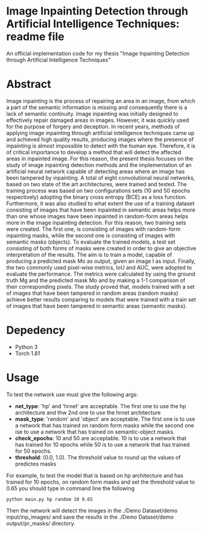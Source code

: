 # Image Inpainting Detection through Artificial Intelligence Techniques: readme file
 An official implementation code for my thesis "Image Inpainting Detection through Artificial Intelligence Techniques"
 
 # Abstract 
Image inpainting is the process of repairing an area in an image, from which a part of the semantic information is missing and consequently there is a lack of semantic continuity. Image inpainting was initially designed to effectively repair damaged areas in images. Ηowever, it was quickly used for the purpose of forgery and deception. In recent years, methods of applying image inpainting through artificial intelligence techniques came up and achieved high quality results, producing images where the presence  of inpainting is almost impossible to detect with the human eye. Therefore, it is of critical importance to develop a method that will detect the affected areas in inpainted image. For this reason, the present thesis focuses on the study of image inpainting detection methods and the implementation of an artificial neural network capable of detecting areas where an image has been tampered by inpainting. A total of eight convolutional neural networks, based on two state of the art architectures, were trained and tested. The training process was based on two configurations sets (10 and 50 epochs respectively) adopting the binary cross entropy (BCE) as a loss function. Furthermore, it was also  studied to what extent the use of a training dataset consisting of images that have been inpainted in semantic areas helps more than one whose images have been inpainted in random-form areas helps more in the image inpainting detection. For this reason, two training sets were created. The first one, is consisting of images with random-form inpainting masks, while the second one is consisting of images with semantic masks (objects). To evaluate the trained models, a test set consisting of both forms of masks were created in order to give an objective interpretation of the results. The aim is to train a model, capable of producing a predicted mask Mo as output, given an image I as input. Finally, the two commonly used pixel-wise metrics, IoU and AUC, were adopted to evaluate the performance. The metrics were calculated by using the ground truth Mg and the predicted mask Mo and by making a 1-1 comparison of their corresponding pixels. Τhe study proved that, models trained with a set of images that have been tampered in random areas (random masks) achieve better results comparing to models that were trained with a train set of images that have been tampered in semantic areas (semantic masks).

 # Depedency 
 - Python 3
 - Torch 1.81

 # Usage 
To test the network use must give the following args:
- **net_type**: 'hp' and 'hrnet' are acceptable. The first one to use the hp architecture and thw 2nd one to use the hrnet architecture
- **mask_type**: 'random' and 'object' are acceptable. The first one is to use a network that has trained on random form masks while the second one ise to use a network that has trained on semantic-object masks.
- **check_epochs**: 10 and 50 are acceptable. 10 is to use a network that has trained for 10 epochs while 50 is to use a network that has trained for 50 epochs.
- **threshold**: (0.0, 1.0). The threshold value to round up the values of predictes masks

For example, to test the model that is based on hp architecture and has trained for 10 epochs, on random form masks and set the threshold value to 0.65 you should type in command line the following 
```
python main.py hp random 10 0.65
```

Then the network will detect the images in the ./Demo Dataset/demo input/inp_images/ and save the results in the ./Demo Dataset/demo output/pr_masks/ directory.


